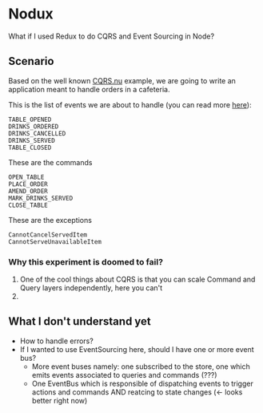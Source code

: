 # Nodux

What if I used Redux to do CQRS and Event Sourcing in Node?

## Scenario

Based on the well known [CQRS.nu](http://www.cqrs.nu) example, we are going
to write an application meant to handle orders in a cafeteria.

This is the list of events we are about to handle (you can read more [here](http://www.cqrs.nu/tutorial/cs/01-design)):

```
TABLE_OPENED
DRINKS_ORDERED
DRINKS_CANCELLED
DRINKS_SERVED
TABLE_CLOSED
```

These are the commands

```
OPEN_TABLE
PLACE_ORDER
AMEND_ORDER
MARK_DRINKS_SERVED
CLOSE_TABLE
```

These are the exceptions

```
CannotCancelServedItem
CannotServeUnavailableItem

```

### Why this experiment is doomed to fail?

1) One of the cool things about CQRS is that you can scale Command and Query layers independently, here you can't
2) 


## What I don't understand yet

- How to handle errors?
- If I wanted to use EventSourcing here, should I have one or more event bus?
    - More event buses namely: one subscribed to the store, one which emits events associated to queries and commands (???)
    - One EventBus which is responsible of dispatching events to trigger actions and commands AND reatcing to state changes (<- looks better right now)